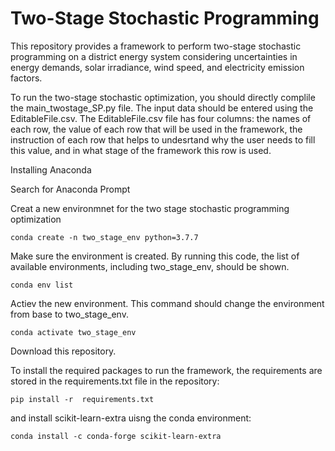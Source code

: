 # Two-Stage Stochastic Programming
This repository provides a framework to perform two-stage stochastic programming on a district energy system considering uncertainties in energy demands, solar irradiance, wind speed, and electricity emission factors.

To run the two-stage stochastic optimization, you should directly complile the main_twostage_SP.py file. The input data should be entered using the EditableFile.csv. The EditableFile.csv file has four columns: the names of each row, the value of each row that will be used in the framework, the instruction of each row that helps to undesrtand why the user needs to fill this value, and in what stage of the framework this row is used.

Installing Anaconda

Search for Anaconda Prompt

Creat a new environmnet for the two stage stochastic programming optimization
```
conda create -n two_stage_env python=3.7.7
```
Make sure the environment is created. By running this code, the list of available environments, including two_stage_env, should be shown.
```
conda env list
```
Actiev the new environment. This command should change the environment from base to two_stage_env.
```
conda activate two_stage_env
```
Download this repository. 

To install the required packages to run the framework, the requirements are stored in the requirements.txt file in the repository:
```
pip install -r  requirements.txt
```
and install scikit-learn-extra uisng the conda environment:
```
conda install -c conda-forge scikit-learn-extra
```
